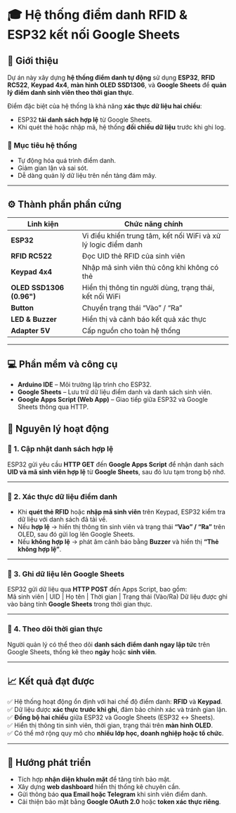 # 🎓 Hệ thống điểm danh RFID & ESP32 kết nối Google Sheets  

## 🧠 Giới thiệu  

Dự án này xây dựng **hệ thống điểm danh tự động** sử dụng **ESP32**, **RFID RC522**, **Keypad 4x4**, **màn hình OLED SSD1306**, và **Google Sheets** để **quản lý điểm danh sinh viên theo thời gian thực**.  

Điểm đặc biệt của hệ thống là khả năng **xác thực dữ liệu hai chiều**:  
- ESP32 **tải danh sách hợp lệ** từ Google Sheets.  
- Khi quét thẻ hoặc nhập mã, hệ thống **đối chiếu dữ liệu** trước khi ghi log.  

### 🎯 Mục tiêu hệ thống  
- Tự động hóa quá trình điểm danh.  
- Giảm gian lận và sai sót.  
- Dễ dàng quản lý dữ liệu trên nền tảng đám mây.  

---

## ⚙️ Thành phần phần cứng  

| Linh kiện | Chức năng chính |
|------------|------------------|
| **ESP32** | Vi điều khiển trung tâm, kết nối WiFi và xử lý logic điểm danh |
| **RFID RC522** | Đọc UID thẻ RFID của sinh viên |
| **Keypad 4x4** | Nhập mã sinh viên thủ công khi không có thẻ |
| **OLED SSD1306 (0.96")** | Hiển thị thông tin người dùng, trạng thái, kết nối WiFi |
| **Button** | Chuyển trạng thái “Vào” / “Ra” |
| **LED & Buzzer** | Hiển thị và cảnh báo kết quả xác thực |
| **Adapter 5V** | Cấp nguồn cho toàn hệ thống |

---

## 💻 Phần mềm và công cụ  

- **Arduino IDE** – Môi trường lập trình cho ESP32.  
- **Google Sheets** – Lưu trữ dữ liệu điểm danh và danh sách sinh viên.  
- **Google Apps Script (Web App)** – Giao tiếp giữa ESP32 và Google Sheets thông qua HTTP.  

## 🔄 Nguyên lý hoạt động  

### 🔹 1. Cập nhật danh sách hợp lệ  
ESP32 gửi yêu cầu **HTTP GET** đến **Google Apps Script** để nhận danh sách **UID và mã sinh viên hợp lệ** từ **Google Sheets**, sau đó lưu tạm trong bộ nhớ.  

---

### 🔹 2. Xác thực dữ liệu điểm danh  
- Khi **quét thẻ RFID** hoặc **nhập mã sinh viên** trên Keypad, ESP32 kiểm tra dữ liệu với danh sách đã tải về.  
- Nếu **hợp lệ** → hiển thị thông tin sinh viên và trạng thái **“Vào” / “Ra”** trên OLED, sau đó gửi log lên Google Sheets.  
- Nếu **không hợp lệ** → phát âm cảnh báo bằng **Buzzer** và hiển thị **“Thẻ không hợp lệ”**.  

---

### 🔹 3. Ghi dữ liệu lên Google Sheets  
ESP32 gửi dữ liệu qua **HTTP POST** đến Apps Script, bao gồm:  
Mã sinh viên | UID | Họ tên | Thời gian | Trạng thái (Vào/Ra)
Dữ liệu được ghi vào bảng tính **Google Sheets** trong thời gian thực.  

---

### 🔹 4. Theo dõi thời gian thực  
Người quản lý có thể theo dõi **danh sách điểm danh ngay lập tức** trên Google Sheets, thống kê theo **ngày** hoặc **sinh viên**.  

---

## 📈 Kết quả đạt được  

✅ Hệ thống hoạt động ổn định với hai chế độ điểm danh: **RFID** và **Keypad**.  
✅ Dữ liệu được **xác thực trước khi ghi**, đảm bảo chính xác và tránh gian lận.  
✅ **Đồng bộ hai chiều** giữa ESP32 và Google Sheets (ESP32 ↔ Sheets).  
✅ Hiển thị thông tin sinh viên, thời gian, trạng thái trên **màn hình OLED**.  
✅ Có thể mở rộng quy mô cho **nhiều lớp học, doanh nghiệp hoặc tổ chức**.  

---

## 🚀 Hướng phát triển  

- Tích hợp **nhận diện khuôn mặt** để tăng tính bảo mật.  
- Xây dựng **web dashboard** hiển thị thống kê chuyên cần.  
- Gửi thông báo **qua Email hoặc Telegram** khi sinh viên điểm danh.  
- Cải thiện bảo mật bằng **Google OAuth 2.0** hoặc **token xác thực riêng**.  

